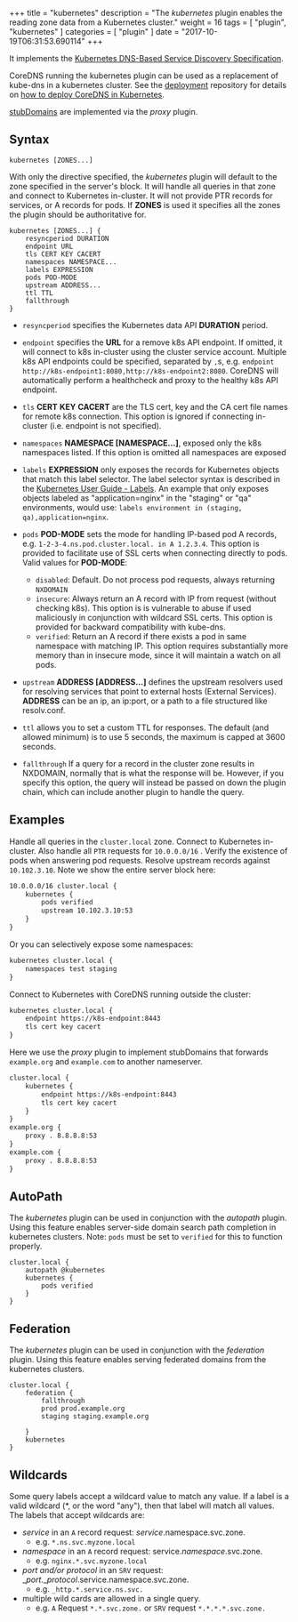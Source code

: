 +++
title = "kubernetes"
description = "The *kubernetes* plugin enables the reading zone data from a Kubernetes cluster."
weight = 16
tags = [ "plugin", "kubernetes" ]
categories = [ "plugin" ]
date = "2017-10-19T06:31:53.690114"
+++

It implements the [Kubernetes DNS-Based Service Discovery
Specification](https://github.com/kubernetes/dns/blob/master/docs/specification.md).

CoreDNS running the kubernetes plugin can be used as a replacement of kube-dns in a kubernetes
cluster.  See the [deployment](https://github.com/coredns/deployment) repository for details on [how
to deploy CoreDNS in Kubernetes](https://github.com/coredns/deployment/tree/master/kubernetes).

[stubDomains](http://blog.kubernetes.io/2017/04/configuring-private-dns-zones-upstream-nameservers-kubernetes.html)
are implemented via the *proxy* plugin.

## Syntax

~~~
kubernetes [ZONES...]
~~~

With only the directive specified, the *kubernetes* plugin will default to the zone specified in
the server's block. It will handle all queries in that zone and connect to Kubernetes in-cluster. It
will not provide PTR records for services, or A records for pods. If **ZONES** is used it specifies
all the zones the plugin should be authoritative for.

```
kubernetes [ZONES...] {
    resyncperiod DURATION
    endpoint URL
    tls CERT KEY CACERT
    namespaces NAMESPACE...
    labels EXPRESSION
    pods POD-MODE
    upstream ADDRESS...
    ttl TTL
    fallthrough
}
```

* `resyncperiod` specifies the Kubernetes data API **DURATION** period.
* `endpoint` specifies the **URL** for a remove k8s API endpoint.
   If omitted, it will connect to k8s in-cluster using the cluster service account.
   Multiple k8s API endpoints could be specified, separated by `,`s, e.g.
   `endpoint http://k8s-endpoint1:8080,http://k8s-endpoint2:8080`. CoreDNS
   will automatically perform a healthcheck and proxy to the healthy k8s API endpoint.
* `tls` **CERT** **KEY** **CACERT** are the TLS cert, key and the CA cert file names for remote k8s connection.
   This option is ignored if connecting in-cluster (i.e. endpoint is not specified).
* `namespaces` **NAMESPACE [NAMESPACE...]**, exposed only the k8s namespaces listed.
   If this option is omitted all namespaces are exposed
* `labels` **EXPRESSION** only exposes the records for Kubernetes objects that match this label selector.
   The label selector syntax is described in the
   [Kubernetes User Guide - Labels](http://kubernetes.io/docs/user-guide/labels/). An example that
   only exposes objects labeled as "application=nginx" in the "staging" or "qa" environments, would
   use: `labels environment in (staging, qa),application=nginx`.
* `pods` **POD-MODE** sets the mode for handling IP-based pod A records, e.g.
   `1-2-3-4.ns.pod.cluster.local. in A 1.2.3.4`.
   This option is provided to facilitate use of SSL certs when connecting directly to pods. Valid
   values for **POD-MODE**:

   * `disabled`: Default. Do not process pod requests, always returning `NXDOMAIN`
   * `insecure`: Always return an A record with IP from request (without checking k8s).  This option
     is is vulnerable to abuse if used maliciously in conjunction with wildcard SSL certs.  This
     option is provided for backward compatibility with kube-dns.
   * `verified`: Return an A record if there exists a pod in same namespace with matching IP.  This
     option requires substantially more memory than in insecure mode, since it will maintain a watch
     on all pods.

* `upstream` **ADDRESS [ADDRESS...]** defines the upstream resolvers used for resolving services
  that point to external hosts (External Services).  **ADDRESS** can be an ip, an ip:port, or a path
  to a file structured like resolv.conf.
* `ttl` allows you to set a custom TTL for responses. The default (and allowed minimum) is to use
  5 seconds, the maximum is capped at 3600 seconds.
* `fallthrough`  If a query for a record in the cluster zone results in NXDOMAIN, normally that is
  what the response will be. However, if you specify this option, the query will instead be passed
  on down the plugin chain, which can include another plugin to handle the query.

## Examples

Handle all queries in the `cluster.local` zone. Connect to Kubernetes in-cluster.
Also handle all `PTR` requests for `10.0.0.0/16` . Verify the existence of pods when answering pod
requests. Resolve upstream records against `10.102.3.10`. Note we show the entire server block
here:

~~~ txt
10.0.0.0/16 cluster.local {
    kubernetes {
        pods verified
        upstream 10.102.3.10:53
    }
}
~~~

Or you can selectively expose some namespaces:

~~~ txt
kubernetes cluster.local {
    namespaces test staging
}
~~~

Connect to Kubernetes with CoreDNS running outside the cluster:

~~~ txt
kubernetes cluster.local {
    endpoint https://k8s-endpoint:8443
    tls cert key cacert
}
~~~

Here we use the *proxy* plugin to implement stubDomains that forwards `example.org` and
`example.com` to another nameserver.

~~~ txt
cluster.local {
    kubernetes {
        endpoint https://k8s-endpoint:8443
        tls cert key cacert
    }
}
example.org {
    proxy . 8.8.8.8:53
}
example.com {
    proxy . 8.8.8.8:53
}
~~~

## AutoPath

The *kubernetes* plugin can be used in conjunction with the *autopath* plugin.  Using this
feature enables server-side domain search path completion in kubernetes clusters.  Note: `pods` must
be set to `verified` for this to function properly.

    cluster.local {
        autopath @kubernetes
        kubernetes {
            pods verified
        }
    }

## Federation

The *kubernetes* plugin can be used in conjunction with the *federation* plugin.  Using this
feature enables serving federated domains from the kubernetes clusters.

    cluster.local {
        federation {
            fallthrough
            prod prod.example.org
            staging staging.example.org

        }
        kubernetes
    }


## Wildcards

Some query labels accept a wildcard value to match any value.  If a label is a valid wildcard (\*,
or the word "any"), then that label will match all values.  The labels that accept wildcards are:

 * _service_ in an `A` record request: _service_.namespace.svc.zone.
   * e.g. `*.ns.svc.myzone.local`
 * _namespace_ in an `A` record request: service._namespace_.svc.zone.
   * e.g. `nginx.*.svc.myzone.local`
 * _port and/or protocol_ in an `SRV` request: __port_.__protocol_.service.namespace.svc.zone.
   * e.g. `_http.*.service.ns.svc.`
 * multiple wild cards are allowed in a single query.
   * e.g. `A` Request `*.*.svc.zone.` or `SRV` request `*.*.*.*.svc.zone.`
